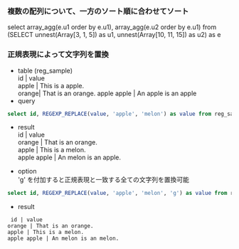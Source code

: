 ### 複数の配列について、一方のソート順に合わせてソート
select array_agg(e.u1 order by e.u1), array_agg(e.u2 order by e.u1) from (SELECT unnest(Array[3, 1, 5]) as u1, unnest(Array[10, 11, 15]) as u2) as e 

### 正規表現によって文字列を置換
 - table  (reg_sample)  
 id    | value  
 apple | This is a apple.  
 orange| That is an orange.
 apple apple | An apple is an apple
 - query

```sql
select id, REGEXP_REPLACE(value, 'apple', 'melon') as value from reg_sample
```

 - result  
 id	| value  
orange | That is an orange.  
apple | This is a melon.  
apple apple | An melon is an apple.  

 - option  
'g' を付加すると正規表現と一致する全ての文字列を置換可能

```sql
select id, REGEXP_REPLACE(value, 'apple', 'melon', 'g') as value from reg_sample
```
- result
``` 
 id	| value  
orange | That is an orange.  
apple | This is a melon.  
apple apple | An melon is an melon.  
```
